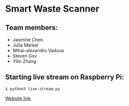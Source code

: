 # Smart Waste Scanner

## Team members:
* Jasmine Chen
* Julia Markel
* Mihai-alexandru Vaduva
* Steven Gov
* Yilin Zhang

## Starting live stream on Raspberry Pi:
`$ python3 live-stream.py`

 [Website link](https://jazmusic1234.github.io/Smart-Waste-Scanner/source/index.html)
